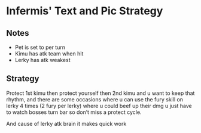 # Infermis' Text and Pic Strategy

## Notes

* Pet is set to per turn
* Kimu has atk team when hit
* Lerky has atk weakest

## Strategy

Protect 1st kimu then protect yourself then 2nd kimu and u want to keep that rhythm, and there are some occasions where u can use the fury skill on lerky 4 times (2 fury per lerky) where u could beef up their dmg u just have to watch bosses turn bar so don’t miss a protect cycle.

And cause of lerky atk brain it makes quick work
